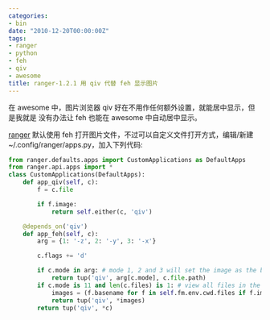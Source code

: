 ```yaml
---
categories:
- bin
date: "2010-12-20T00:00:00Z"
tags:
- ranger
- python
- feh
- qiv
- awesome
title: ranger-1.2.1 用 qiv 代替 feh 显示图片
---
```


在 awesome 中，图片浏览器 qiv 好在不用作任何额外设置，就能居中显示，但是我就是
没有办法让 feh 也能在 awesome 中自动居中显示。

[ranger][1] 默认使用 feh 打开图片文件，不过可以自定义文件打开方式，编辑/新建
~/.config/ranger/apps.py，加入下列代码:

```python
from ranger.defaults.apps import CustomApplications as DefaultApps
from ranger.api.apps import *
class CustomApplications(DefaultApps):
    def app_qiv(self, c):
        f = c.file

        if f.image:
            return self.either(c, 'qiv')

    @depends_on('qiv')
    def app_feh(self, c):
        arg = {1: '-z', 2: '-y', 3: '-x'}

        c.flags += 'd'

        if c.mode in arg: # mode 1, 2 and 3 will set the image as the background
            return tup('qiv', arg[c.mode], c.file.path)
        if c.mode is 11 and len(c.files) is 1: # view all files in the cwd
            images = (f.basename for f in self.fm.env.cwd.files if f.image)
            return tup('qiv', *images)
        return tup('qiv', *c)
```

[1]: http://ranger.nongnu.org/ 
